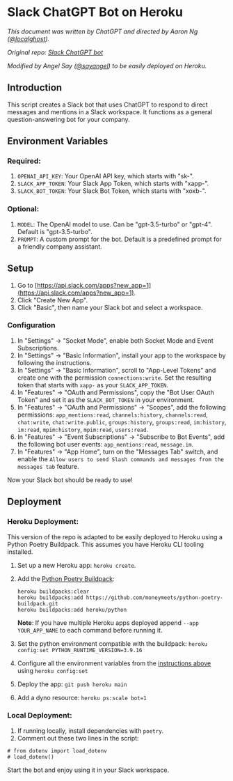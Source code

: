# Slack ChatGPT Bot on Heroku
_This document was written by ChatGPT and directed by Aaron Ng ([@localghost](https://twitter.com/localghost))._

_Original repo: [Slack ChatGPT bot](https://github.com/aaronn/slack-gpt)_

_Modified by Angel Say ([@sayangel](https://twitter.com/sayangel)) to be easily deployed on Heroku._

## Introduction

This script creates a Slack bot that uses ChatGPT to respond to direct messages and mentions in a Slack workspace. It functions as a general question-answering bot for your company.

## Environment Variables

### Required:

1. `OPENAI_API_KEY`: Your OpenAI API key, which starts with "sk-".
2. `SLACK_APP_TOKEN`: Your Slack App Token, which starts with "xapp-".
3. `SLACK_BOT_TOKEN`: Your Slack Bot Token, which starts with "xoxb-".

### Optional:

1. `MODEL`: The OpenAI model to use. Can be "gpt-3.5-turbo" or "gpt-4". Default is "gpt-3.5-turbo".
2. `PROMPT`: A custom prompt for the bot. Default is a predefined prompt for a friendly company assistant.

## Setup

1. Go to [https://api.slack.com/apps?new_app=1](https://api.slack.com/apps?new_app=1).
2. Click "Create New App".
3. Click "Basic", then name your Slack bot and select a workspace.

### Configuration

1. In "Settings" → "Socket Mode", enable both Socket Mode and Event Subscriptions.
2. In "Settings" → "Basic Information", install your app to the workspace by following the instructions.
3. In "Settings" → "Basic Information", scroll to "App-Level Tokens" and create one with the permission `connections:write`. Set the resulting token that starts with `xapp-` as your `SLACK_APP_TOKEN`.
4. In "Features" → "OAuth and Permissions", copy the "Bot User OAuth Token" and set it as the `SLACK_BOT_TOKEN` in your environment.
5. In "Features" → "OAuth and Permissions" → "Scopes", add the following permissions: `app_mentions:read`, `channels:history`, `channels:read`, `chat:write`, `chat:write.public`, `groups:history`, `groups:read`, `im:history`, `im:read`, `mpim:history`, `mpim:read`, `users:read`.
6. In "Features" → "Event Subscriptions" → "Subscribe to Bot Events", add the following bot user events: `app_mentions:read`, `message.im`.
7. In "Features" → "App Home", turn on the "Messages Tab" switch, and enable the `Allow users to send Slash commands and messages from the messages tab` feature.

Now your Slack bot should be ready to use!

## Deployment

### Heroku Deployment:

This version of the repo is adapted to be easily deployed to Heroku using a Python Poetry Buildpack. This assumes you have Heroku CLI tooling installed.

1. Set up a new Heroku app: `heroku create`.
2. Add the [Python Poetry Buildpack](https://elements.heroku.com/buildpacks/moneymeets/python-poetry-buildpack): 
    ```
    heroku buildpacks:clear
    heroku buildpacks:add https://github.com/moneymeets/python-poetry-buildpack.git
    heroku buildpacks:add heroku/python
    ```
    **Note**: If you have multiple Heroku apps deployed append `--app YOUR_APP_NAME` to each command before running it.

3. Set the python environment compatible with the buildpack: `heroku config:set PYTHON_RUNTIME_VERSION=3.9.16`
4. Configure all the environment variables from the [instructions above](#environment-variables) using `heroku config:set`
5. Deploy the app: `git push heroku main`
6. Add a dyno resource: `heroku ps:scale bot=1`

### Local Deployment:

1. If running locally, install dependencies with `poetry`.
2. Comment out these two lines in the script:

```
# from dotenv import load_dotenv
# load_dotenv()
```

Start the bot and enjoy using it in your Slack workspace.
